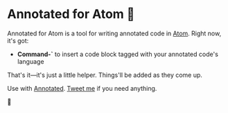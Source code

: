 # Annotated for Atom 💌

Annotated for Atom is a tool for writing annotated code in [Atom](https://github.com/atom/atom). Right now, it's got:

- **Command-`** to insert a code block tagged with your annotated code's language

That's it—it's just a little helper. Things'll be added as they come up.

Use with [Annotated](https://github.com/izuchukwu/annotated). [Tweet me](https://twitter.com/izuchukwuuu) if you need anything.

🤙
